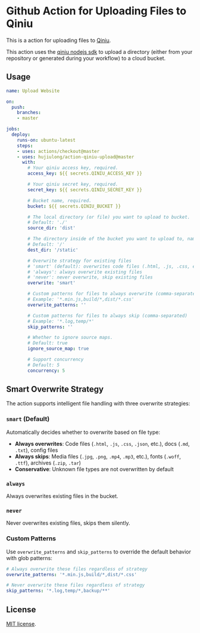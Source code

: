 # Github Action for Uploading Files to Qiniu

This is a action for uploading files to [Qiniu](https://qiniu.com).

This action uses the [qiniu nodejs sdk](https://github.com/qiniu/nodejs-sdk) to upload a directory (either from your repository or generated during your workflow) to a cloud bucket.


## Usage
```yaml
name: Upload Website

on:
  push:
    branches:
    - master

jobs:
  deploy:
    runs-on: ubuntu-latest
    steps:
    - uses: actions/checkout@master
    - uses: hujiulong/action-qiniu-upload@master
      with:
        # Your qiniu access key, required.
        access_key: ${{ secrets.QINIU_ACCESS_KEY }}

        # Your qiniu secret key, required.
        secret_key: ${{ secrets.QINIU_SECRET_KEY }}

        # Bucket name, required.
        bucket: ${{ secrets.QINIU_BUCKET }}

        # The local directory (or file) you want to upload to bucket.
        # Default: './'
        source_dir: 'dist'

        # The directory inside of the bucket you want to upload to, namely key prefix prepended to dest file key.
        # Default: '/'
        dest_dir: '/static'

        # Overwrite strategy for existing files
        # 'smart' (default): overwrites code files (.html, .js, .css, etc.) but skips media files (.jpg, .png, .mp4, etc.)
        # 'always': always overwrite existing files
        # 'never': never overwrite, skip existing files
        overwrite: 'smart'

        # Custom patterns for files to always overwrite (comma-separated)
        # Example: '*.min.js,build/*,dist/*.css'
        overwrite_patterns: ''

        # Custom patterns for files to always skip (comma-separated)
        # Example: '*.log,temp/*'
        skip_patterns: ''

        # Whether to ignore source maps.
        # Default: true
        ignore_source_map: true

        # Support concurrency
        # Default: 5
        concurrency: 5
```

## Smart Overwrite Strategy

The action supports intelligent file handling with three overwrite strategies:

### `smart` (Default)
Automatically decides whether to overwrite based on file type:
- **Always overwrites**: Code files (`.html`, `.js`, `.css`, `.json`, etc.), docs (`.md`, `.txt`), config files
- **Always skips**: Media files (`.jpg`, `.png`, `.mp4`, `.mp3`, etc.), fonts (`.woff`, `.ttf`), archives (`.zip`, `.tar`)
- **Conservative**: Unknown file types are not overwritten by default

### `always` 
Always overwrites existing files in the bucket.

### `never`
Never overwrites existing files, skips them silently.

### Custom Patterns
Use `overwrite_patterns` and `skip_patterns` to override the default behavior with glob patterns:

```yaml
# Always overwrite these files regardless of strategy
overwrite_patterns: '*.min.js,build/*,dist/*.css'

# Never overwrite these files regardless of strategy  
skip_patterns: '*.log,temp/*,backup/**'
```

## License

[MIT license](LICENSE).
